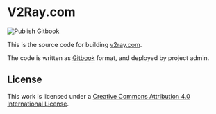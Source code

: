 # V2Ray.com

![Publish Gitbook](https://github.com/v2fly/manual/workflows/Publish%20Gitbook/badge.svg)

This is the source code for building [v2ray.com](https://www.v2ray.com/).

The code is written as [Gitbook](https://www.gitbook.com/) format, and deployed by project admin.

## License

This work is licensed under a [Creative Commons Attribution 4.0 International License](https://creativecommons.org/licenses/by/4.0/).
